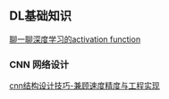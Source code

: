 ## DL基础知识

[聊一聊深度学习的activation function](https://zhuanlan.zhihu.com/p/25110450)




### CNN 网络设计

[cnn结构设计技巧-兼顾速度精度与工程实现](https://zhuanlan.zhihu.com/p/100609339)

